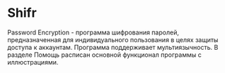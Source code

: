 # Shifr
Password Encryption - программа шифрования паролей, предназначенная для индивидуального пользования в целях защиты доступа к аккаунтам.
Программа поддерживает мультиязычность.
В разделе Помощь расписан основной функционал программы с иллюстрациями.
